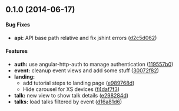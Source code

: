 <a name="0.1.0"></a>
## 0.1.0 (2014-06-17)


#### Bug Fixes

* **api:** API base path relative and fix jshint errors ([d2c5d062](https://github.com/daniel81bcn/medistream/commit/d2c5d0621a07f17f1271c01c32717549d9849181))


#### Features

* **auth:** use angular-http-auth to manage authentication ([119557b0](https://github.com/daniel81bcn/medistream/commit/119557b0283b8ccc80fa450e1f74d3266b01e2ff))
* **event:** cleanup event views and add some stuff ([30072f82](https://github.com/daniel81bcn/medistream/commit/30072f82fab70f91e04895d4696b17f40c7edddf))
* **landing:**
  * add tutorial steps to landing page ([e989768d](https://github.com/daniel81bcn/medistream/commit/e989768d07e0fd265833e1d7420733438f71ad3a))
  * Hide carousel for XS devices ([f4daf7f3](https://github.com/daniel81bcn/medistream/commit/f4daf7f3bd344605404a8599c87d3ffcf5c56079))
* **talk:** new view to show talk details ([e298284d](https://github.com/daniel81bcn/medistream/commit/e298284d3b9b4dcc9ef5e87c5e5db1fc2c275d2b))
* **talks:** load talks filtered by event ([d16a81d6](https://github.com/daniel81bcn/medistream/commit/d16a81d6a12d9705e17240ab338cc947cc7d47c3))

